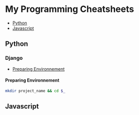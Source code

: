 # My Programming Cheatsheets

- [Python](https://github.com/OGR-67/CheatSheet/edit/main/README.md#Python)
- [Javascript](https://github.com/OGR-67/CheatSheet/edit/main/README.md#Javascript)

## Python
### Django
- [Preparing Environnement](https://github.com/OGR-67/CheatSheet/edit/main/README.md#Preparing%20Environnement)
#### Preparing Environnement
```bash
mkdir project_name && cd $_
```

## Javascript
